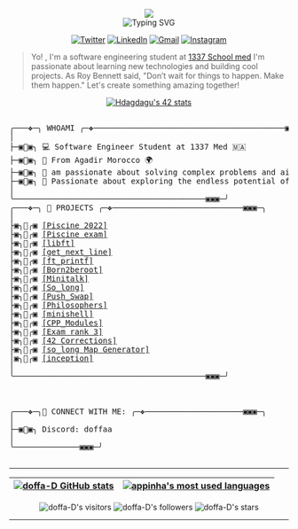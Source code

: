 </p>


<p align="center">  
<img src="https://64.media.tumblr.com/649c4e0a415a87e9d93ea661151c0857/4bdcb6fc9a541bc9-8f/s540x810/dec84eafe22fde61da550bbc86a7ddf955013d91.gifv"><br>
<img src="https://readme-typing-svg.herokuapp.com?font=Fira+Code&pause=1000&color=eb9ca2&center=true&width=500&vCenter=true&lines=Welcome+to+my+Github+Profile;I'm+DOFFA" alt="Typing SVG" />
</p>

<div align ="center">

[![Twitter](https://img.shields.io/badge/Twitter-%231DA1F2.svg?style=for-the-badge&logo=Twitter&logoColor=white&link=https://twitter.com/doooffy)](https://twitter.com/doooffy)
[![LinkedIn](https://img.shields.io/badge/linkedin-%230077B5.svg?style=for-the-badge&logo=linkedin&logoColor=white)](https://www.linkedin.com/in/houssam-dagdague-13b000189/)
[![Gmail](https://img.shields.io/badge/Gmail-D14836?style=for-the-badge&logo=gmail&logoColor=white&link=mailto:hossam.dagdag@gmail.com)](mailto:hossam.dagdag@gmail.com)
[![Instagram](https://img.shields.io/badge/Instagram-%23E4405F.svg?style=for-the-badge&logo=Instagram&logoColor=white&link=https://www.instagram.com/_doffa/)](https://www.instagram.com/_doffa/)

</div>

> Yo! , I'm a software engineering student at [1337 School med](https://1337.ma/en/)
> I'm passionate about learning new technologies and building cool projects.
> As Roy Bennett said, "Don’t wait for things to happen. Make them happen."
> Let's create something amazing together!




<p align="center">
 <div align="center">

[![Hdagdagu's 42 stats](https://badge.mediaplus.ma/starryblue/Hdagdagu)](https://github.com/oakoudad/badge42) 
 </div>
 </p>



<pre>

╭───❖─╮ WHOAMI ╭─❖─────────────────────────────────────────▣▣▣─╮
│ 
├─▣🦩▣╮ 💻 Software Engineer Student at 1337 Med 🇲🇦
├─▣🦩▣╮ 📍 From Agadir Morocco 🌍
├─▣🦩▣╮ 🧐 am passionate about solving complex problems and aim to find the most effective solution through a systematic approach. 
├─▣🦩▣╮ 🌟 Passionate about exploring the endless potential of Programming, Robotics, and Cloud computing. 
│ 
╰─────────────────────────────────────────▣▣▣─╯
╭───❖─╮ 🚀 PROJECTS ╭─❖────────────────────────────▣▣▣─╮
│ 
├▣╮🦩╭▣ <a href="https://github.com/doffa-D/Piscine-March-2022">[Piscine 2022]</a>
├▣╮🦩╭▣ <a href="https://github.com/doffa-D/Piscine_exam">[Piscine exam]</a>
├▣╮🦩╭▣ <a href="https://github.com/doffa-D/libft ">[libft]</a>
├▣╮🦩╭▣ <a href="https://github.com/doffa-D/get_next_line ">[get_next_line]</a>
├▣╮🦩╭▣ <a href="https://github.com/doffa-D/ft_printf ">[ft_printf]</a>
├▣╮🦩╭▣ <a href="https://github.com/doffa-D/born2beroot ">[Born2beroot]</a>
├▣╮🦩╭▣ <a href="https://github.com/doffa-D/Minitalk ">[Minitalk]</a>
├▣╮🦩╭▣ <a href="https://github.com/doffa-D/so_long ">[So_long]</a>
├▣╮🦩╭▣ <a href="https://github.com/doffa-D/Push_Swap ">[Push_Swap]</a>
├▣╮🦩╭▣ <a href="https://github.com/doffa-D/philosophers ">[Philosophers]</a>
├▣╮🦩╭▣ <a href="https://github.com/Escanour-n/minishell_v99 ">[minishell]</a>
├▣╮🦩╭▣ <a href="https://github.com/doffa-D/CPP_Modules ">[CPP_Modules]</a>
├▣╮🦩╭▣ <a href="https://github.com/doffa-D/Exam-rank-3">[Exam rank 3]</a>
├▣╮🦩╭▣ <a href="https://github.com/doffa-D/42-Corrections ">[42 Corrections]</a>
├▣╮🦩╭▣ <a href="https://github.com/doffa-D/so_long-Map-Generator">[so_long Map Generator]</a>
│▣╮🦩╭▣ <a href="https://github.com/doffa-D/inception">[inception]</a>
│ 
╰─────────────────────────────────────────▣▣▣─╯



╭───❖─╮🔗 CONNECT WITH ME: ╭─❖─────────────────────▣▣▣─╮
│
├─▣🦩▣╮ Discord: doffaa 
│ 
╰──────────────▣▣▣─╯

</pre>

--------------

| [![doffa-D GitHub stats](https://github-readme-stats.vercel.app/api?username=doffa-D&count_private=true&show_icons=true&hide=issues&hide_border=true&theme=jolly)](https://github.com/doffa-D?tab=repositories) | [![appinha's most used languages](https://github-readme-stats.vercel.app/api/top-langs/?username=doffa-D&layout=compact&hide_border=true&theme=jolly)](https://github.com/doffa-D?tab=repositories) |
|:-:|:-:|

<p align="center">
	<img alt="doffa-D's visitors" src="https://komarev.com/ghpvc/?username=doffa-D&color=8c36db&style=flat&label=visitors" />
	<img alt="doffa-D's followers" src="https://img.shields.io/github/followers/doffa-D?color=blueviolet" />
	<img alt="doffa-D's stars" src="https://img.shields.io/github/stars/doffa-D?color=blueviolet" />
</p>

---------------


